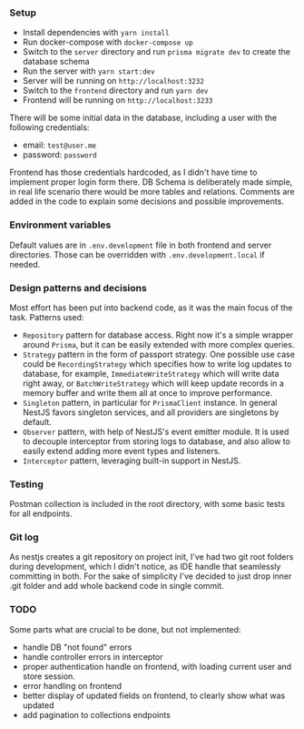 ### Setup
- Install dependencies with `yarn install`
- Run docker-compose with `docker-compose up`
- Switch to the `server` directory and run `prisma migrate dev` to create the database schema
- Run the server with `yarn start:dev`
- Server will be running on `http://localhost:3232`
- Switch to the `frontend` directory and run `yarn dev`
- Frontend will be running on `http://localhost:3233`

There will be some initial data in the database, including a user with the following credentials:
- email: `test@user.me`
- password: `password`

Frontend has those credentials hardcoded, as I didn't have time to implement proper login form there.
DB Schema is deliberately made simple, in real life scenario there would be more tables and relations.
Comments are added in the code to explain some decisions and possible improvements.

### Environment variables
Default values are in `.env.development` file in both frontend and server directories.
Those can be overridden with `.env.development.local` if needed.

### Design patterns and decisions
Most effort has been put into backend code, as it was the main focus of the task.
Patterns used: 
- `Repository` pattern for database access. Right now it's a simple wrapper around `Prisma`, but it can be easily extended with more complex queries.
- `Strategy` pattern in the form of passport strategy. One possible use case could be `RecordingStrategy` which specifies how to write log updates to database, for example, `ImmediateWriteStrategy` which will write data right away, or `BatchWriteStrategy` which will keep update records in a memory buffer and write them all at once to improve performance.
- `Singleton` pattern, in particular for `PrismaClient` instance. In general NestJS favors singleton services, and all providers are singletons by default.
- `Observer` pattern, with help of NestJS's event emitter module. It is used to decouple interceptor from storing logs to database, and also allow to easily extend adding more event types and listeners.
- `Interceptor` pattern, leveraging built-in support in NestJS. 

### Testing
Postman collection is included in the root directory, with some basic tests for all endpoints.

### Git log
As nestjs creates a git repository on project init, I've had two git root folders during development, which I didn't notice, as IDE handle that seamlessly committing in both.
For the sake of simplicity I've decided to just drop inner .git folder and add whole backend code in single commit.


### TODO
Some parts what are crucial to be done, but not implemented:
 - handle DB "not found" errors
 - handle controller errors in interceptor
 - proper authentication handle on frontend, with loading current user and store session. 
 - error handling on frontend
 - better display of updated fields on frontend, to clearly show what was updated
 - add pagination to collections endpoints